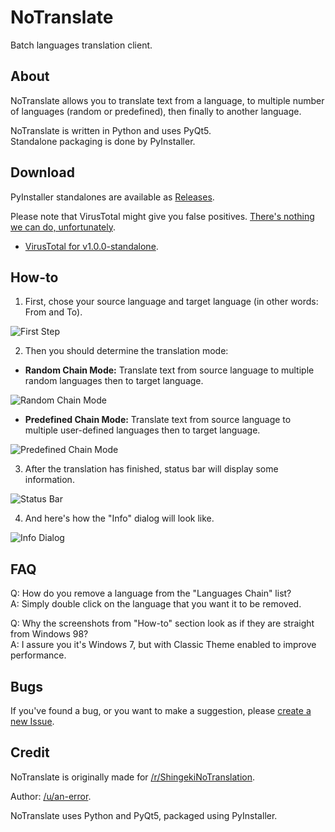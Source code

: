 # NoTranslate
Batch languages translation client.

About
---

NoTranslate allows you to translate text from a language, to multiple number of languages (random or predefined), then finally to another language.

NoTranslate is written in Python and uses PyQt5.  
Standalone packaging is done by PyInstaller.

Download
---

PyInstaller standalones are available as [Releases](https://github.com/an-error42/NoTranslate/releases).

Please note that VirusTotal might give you false positives. [There's nothing we can do, unfortunately](https://github.com/pyinstaller/pyinstaller/issues?utf8=%E2%9C%93&q=virus).

- [VirusTotal for v1.0.0-standalone](https://www.virustotal.com/#/file/afd6905b4727515a43672d011c9ffc88f84c7ecf8336de4c330abf5c3d72b4ce/detection).

How-to
---

1. First, chose your source language and target language (in other words: From and To).

![First Step](https://s18.postimg.org/3u7ev9im1/image.png)

2. Then you should determine the translation mode:
  - **Random Chain Mode:** Translate text from source language to multiple random languages then to target language.
  
  ![Random Chain Mode](https://s18.postimg.org/7dtcl4irt/image.png)
  
  - **Predefined Chain Mode:** Translate text from source language to multiple user-defined languages then to target language.
  
  ![Predefined Chain Mode](https://s18.postimg.org/der1i87yx/image.png)
  
3. After the translation has finished, status bar will display some information.

![Status Bar](https://s18.postimg.org/w72wls9i1/image.png)

4. And here's how the "Info" dialog will look like.

![Info Dialog](https://s18.postimg.org/4whldvm0p/image.png)

FAQ
---

Q: How do you remove a language from the "Languages Chain" list?  
A: Simply double click on the language that you want it to be removed.

Q: Why the screenshots from "How-to" section look as if they are straight from Windows 98?  
A: I assure you it's Windows 7, but with Classic Theme enabled to improve performance.

Bugs
---

If you've found a bug, or you want to make a suggestion, please [create a new Issue](https://github.com/an-error42/NoTranslate/issues/new).

Credit
---

NoTranslate is originally made for [/r/ShingekiNoTranslation](https://www.reddit.com/r/ShingekiNoTranslation/).

Author: [/u/an-error](https://www.reddit.com/user/an-error/).

NoTranslate uses Python and PyQt5, packaged using PyInstaller.
